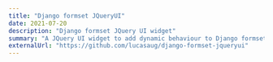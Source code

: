 ```yaml
---
title: "Django formset JQueryUI"
date: 2021-07-20
description: "Django formset JQuery UI widget"
summary: "A JQuery UI widget to add dynamic behaviour to Django formsets"
externalUrl: "https://github.com/lucasaug/django-formset-jqueryui"
---
```

